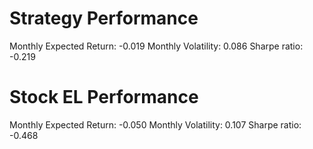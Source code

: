 # Strategy Performance
Monthly Expected Return: -0.019
Monthly Volatility: 0.086
Sharpe ratio: -0.219
# Stock EL Performance
Monthly Expected Return: -0.050
Monthly Volatility: 0.107
Sharpe ratio: -0.468
